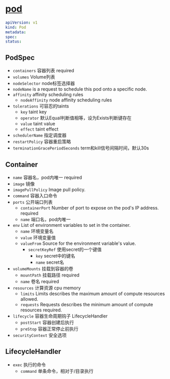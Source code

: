 # [pod](https://kubernetes.io/docs/reference/kubernetes-api/workload-resources/pod-v1/)

```yaml
apiVersion: v1
kind: Pod
metadata:
spec:
status:
```

## PodSpec

- `containers` 容器列表 required
- `volumes` Volume列表
- `nodeSelector` node标签选择器
- `nodeName` is a request to schedule this pod onto a specific node.
- `affinity` affinity scheduling rules
  - `nodeAffinity` node affinity scheduling rules
- `tolerations` 可容忍的taints
  - `key` taint key
  - `operator` 默认Equal判断值相等，设为Exists判断键存在
  - `value` taint value
  - `effect` taint effect
- `schedulerName` 指定调度器
- `restartPolicy` 容器重启策略
- `terminationGracePeriodSeconds` term和kill信号间隔时间，默认30s

## Container

- `name` 容器名，pod内唯一 required
- `image` 镜像
- `imagePullPolicy` Image pull policy.
- `command` 容器入口命令
- `ports` 公开端口列表
  - `containerPort` Number of port to expose on the pod's IP address. required
  - `name` 端口名，pod内唯一
- `env` List of environment variables to set in the container.
  - `name` 环境变量名
  - `value` 环境变量值
  - `valueFrom` Source for the environment variable's value.
    - `secretKeyRef` 使用secret的一个键值
      - `key` secret中的键名
      - `name` secret名
- `volumeMounts` 挂载到容器的卷
  - `mountPath` 挂载路径 required
  - `name` 卷名 required
- `resources` 计算资源 cpu memory
  - `limits` Limits describes the maximum amount of compute resources allowed.
  - `requests` Requests describes the minimum amount of compute resources required.
- `lifecycle` 容器生命周期钩子 LifecycleHandler
  - `postStart` 容器创建后执行
  - `preStop` 容器正常停止前执行
- `securityContext` 安全选项

## LifecycleHandler

- `exec` 执行的命令
  - `command` 单条命令，相对于/目录执行
